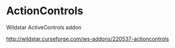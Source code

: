 ActionControls
==============

Wildstar ActiveControls addon

http://wildstar.curseforge.com/ws-addons/220537-actioncontrols
